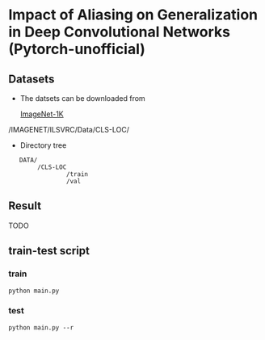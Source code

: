 # Impact of Aliasing on Generalization in Deep Convolutional Networks (Pytorch-unofficial)

## Datasets

* The datsets can be downloaded from 

    [ImageNet-1K](https://www.kaggle.com/c/imagenet-object-localization-challenge/data)

/IMAGENET/ILSVRC/Data/CLS-LOC/
* Directory tree
 ```
    DATA/
         /CLS-LOC
                 /train
                 /val
```

## Result

TODO

## train-test script

### train

```
python main.py
```

### test

```
python main.py --r
```
